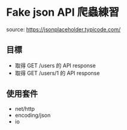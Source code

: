 # Fake json API 爬蟲練習

source: https://jsonplaceholder.typicode.com/

## 目標
- 取得 GET /users 的 API response
- 取得 GET /users/1 的 API response

## 使用套件
- net/http
- encoding/json
- io
